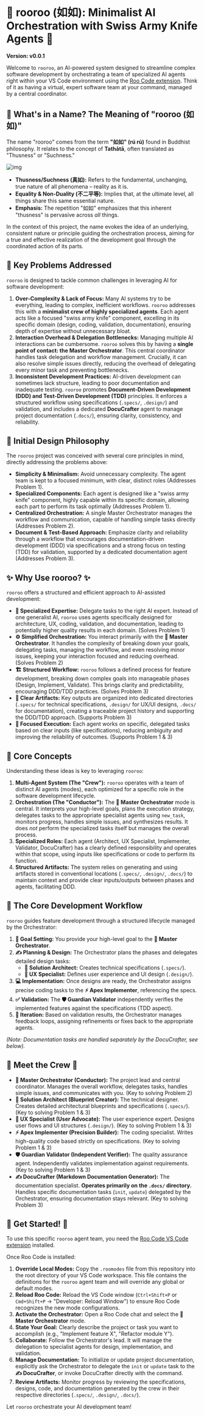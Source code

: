 # 🚀 rooroo (如如): Minimalist AI Orchestration with Swiss Army Knife Agents 🚀

**Version: v0.0.1**

Welcome to `rooroo`, an AI-powered system designed to streamline complex software development by orchestrating a team of specialized AI agents right within your VS Code environment using the [Roo Code extension](https://github.com/RooVetGit/Roo-Code). Think of it as having a virtual, expert software team at your command, managed by a central coordinator.

## 🤔 What's in a Name? The Meaning of "rooroo (如如)"

The name "rooroo" comes from the term **"如如" (rú rú)** found in Buddhist philosophy. It relates to the concept of **Tathātā**, often translated as "Thusness" or "Suchness."

![img](https://encrypted-tbn0.gstatic.com/images?q=tbn:ANd9GcQeUmsB4LIHLErFEbei5g8PfIFG-XQntgqLyA&s)
*   **Thusness/Suchness (真如):** Refers to the fundamental, unchanging, true nature of all phenomena – reality as it is.
*   **Equality & Non-Duality (不二平等):** Implies that, at the ultimate level, all things share this same essential nature.
*   **Emphasis:** The repetition "如如" emphasizes that this inherent "thusness" is pervasive across *all* things.

In the context of this project, the name evokes the idea of an underlying, consistent nature or principle guiding the orchestration process, aiming for a true and effective realization of the development goal through the coordinated action of its parts.

## 🎯 Key Problems Addressed

`rooroo` is designed to tackle common challenges in leveraging AI for software development:

1.  **Over-Complexity & Lack of Focus:** Many AI systems try to be everything, leading to complex, inefficient workflows. `rooroo` addresses this with a **minimalist crew of highly specialized agents**. Each agent acts like a focused "swiss army knife" component, excelling in its specific domain (design, coding, validation, documentation), ensuring depth of expertise without unnecessary bloat.
2.  **Interaction Overhead & Delegation Bottlenecks:** Managing multiple AI interactions can be cumbersome. `rooroo` solves this by having a **single point of contact: the Master Orchestrator**. This central coordinator handles task delegation and workflow management. Crucially, it can also resolve simple issues directly, reducing the overhead of delegating every minor task and preventing bottlenecks.
3.  **Inconsistent Development Practices:** AI-driven development can sometimes lack structure, leading to poor documentation and inadequate testing. `rooroo` promotes **Document-Driven Development (DDD) and Test-Driven Development (TDD)** principles. It enforces a structured workflow using specifications (`.specs/`, `.design/`) and validation, and includes a dedicated **DocuCrafter** agent to manage project documentation (`.docs/`), ensuring clarity, consistency, and reliability.

## 🤔 Initial Design Philosophy

The `rooroo` project was conceived with several core principles in mind, directly addressing the problems above:

*   **Simplicity & Minimalism:** Avoid unnecessary complexity. The agent team is kept to a focused minimum, with clear, distinct roles (Addresses Problem 1).
*   **Specialized Components:** Each agent is designed like a "swiss army knife" component, highly capable within its specific domain, allowing each part to perform its task optimally (Addresses Problem 1).
*   **Centralized Orchestration:** A single Master Orchestrator manages the workflow and communication, capable of handling simple tasks directly (Addresses Problem 2).
*   **Document & Test-Based Approach:** Emphasize clarity and reliability through a workflow that encourages documentation-driven development (DDD) via specifications and a strong focus on testing (TDD) for validation, supported by a dedicated documentation agent (Addresses Problem 3).

## ✨ Why Use rooroo? ✨

`rooroo` offers a structured and efficient approach to AI-assisted development:

*   **🧠 Specialized Expertise:** Delegate tasks to the right AI expert. Instead of one generalist AI, `rooroo` uses agents specifically designed for architecture, UX, coding, validation, and documentation, leading to potentially higher quality results in each domain. (Solves Problem 1)
*   **⚙️ Simplified Orchestration:** You interact primarily with the **🧠 Master Orchestrator**. It handles the complexity of breaking down your goals, delegating tasks, managing the workflow, and even resolving minor issues, keeping your interaction focused and reducing overhead. (Solves Problem 2)
*   **🏗️ Structured Workflow:** `rooroo` follows a defined process for feature development, breaking down complex goals into manageable phases (Design, Implement, Validate). This brings clarity and predictability, encouraging DDD/TDD practices. (Solves Problem 3)
*   **💾 Clear Artifacts:** Key outputs are organized into dedicated directories (`.specs/` for technical specifications, `.design/` for UX/UI designs, `.docs/` for documentation), creating a traceable project history and supporting the DDD/TDD approach. (Supports Problem 3)
*   **🎯 Focused Execution:** Each agent works on specific, delegated tasks based on clear inputs (like specifications), reducing ambiguity and improving the reliability of outcomes. (Supports Problem 1 & 3)

## 🔑 Core Concepts

Understanding these ideas is key to leveraging `rooroo`:

1.  **Multi-Agent System (The "Crew"):** `rooroo` operates with a team of distinct AI agents (modes), each optimized for a specific role in the software development lifecycle.
2.  **Orchestration (The "Conductor"):** The **🧠 Master Orchestrator** mode is central. It interprets your high-level goals, plans the execution strategy, delegates tasks to the appropriate specialist agents using `new_task`, monitors progress, handles simple issues, and synthesizes results. It does *not* perform the specialized tasks itself but manages the overall process.
3.  **Specialized Roles:** Each agent (Architect, UX Specialist, Implementer, Validator, DocuCrafter) has a clearly defined responsibility and operates within that scope, using inputs like specifications or code to perform its function.
4.  **Structured Artifacts:** The system relies on generating and using artifacts stored in conventional locations (`.specs/`, `.design/`, `.docs/`) to maintain context and provide clear inputs/outputs between phases and agents, facilitating DDD.

## 🔄 The Core Development Workflow

`rooroo` guides feature development through a structured lifecycle managed by the Orchestrator:

1.  **🎯 Goal Setting:** You provide your high-level goal to the **🧠 Master Orchestrator**.
2.  **✍️ Planning & Design:** The Orchestrator plans the phases and delegates detailed design tasks:
    *   **📐 Solution Architect:** Creates technical specifications (`.specs/`).
    *   **🎨 UX Specialist:** Defines user experience and UI design (`.design/`).
3.  **💻 Implementation:** Once designs are ready, the Orchestrator assigns precise coding tasks to the **⚡ Apex Implementer**, referencing the specs.
4.  **✅ Validation:** The **🛡️ Guardian Validator** independently verifies the implemented features against the specifications (TDD aspect).
5.  **🔄 Iteration:** Based on validation results, the Orchestrator manages feedback loops, assigning refinements or fixes back to the appropriate agents.

*(Note: Documentation tasks are handled separately by the DocuCrafter, see below).*

## 🤖 Meet the Crew 🤖

*   **🧠 Master Orchestrator (Conductor):** The project lead and central coordinator. Manages the overall workflow, delegates tasks, handles simple issues, and communicates with you. (Key to solving Problem 2)
*   **📐 Solution Architect (Blueprint Creator):** The technical designer. Creates detailed architectural blueprints and specifications (`.specs/`). (Key to solving Problem 1 & 3)
*   **🎨 UX Specialist (User Advocate):** The user experience expert. Designs user flows and UI structures (`.design/`). (Key to solving Problem 1 & 3)
*   **⚡ Apex Implementer (Precision Builder):** The coding specialist. Writes high-quality code based strictly on specifications. (Key to solving Problem 1 & 3)
*   **🛡️ Guardian Validator (Independent Verifier):** The quality assurance agent. Independently validates implementation against requirements. (Key to solving Problem 1 & 3)
*   **✍️ DocuCrafter (Markdown Documentation Generator):** The documentation specialist. **Operates primarily on the `.docs/` directory.** Handles specific documentation tasks (`init`, `update`) delegated by the Orchestrator, ensuring documentation stays relevant. (Key to solving Problem 3)

## 🚀 Get Started! 🚀

To use this specific `rooroo` agent team, you need the [Roo Code VS Code extension](https://marketplace.visualstudio.com/items?itemName=RooVeterinaryInc.roo-cline) installed.

Once Roo Code is installed:

1.  **Override Local Modes:** Copy the `.roomodes` file from this repository into the root directory of your VS Code workspace. This file contains the definitions for the `rooroo` agent team and will override any global or default modes.
2.  **Reload Roo Code:** Reload the VS Code window (`Ctrl+Shift+P` or `Cmd+Shift+P` -> "Developer: Reload Window") to ensure Roo Code recognizes the new mode configurations.
3.  **Activate the Orchestrator:** Open a Roo Code chat and select the **🧠 Master Orchestrator** mode.
4.  **State Your Goal:** Clearly describe the project or task you want to accomplish (e.g., "Implement feature X", "Refactor module Y").
5.  **Collaborate:** Follow the Orchestrator's lead. It will manage the delegation to specialist agents for design, implementation, and validation.
6.  **Manage Documentation:** To initialize or update project documentation, explicitly ask the Orchestrator to delegate the `init` or `update` task to the **✍️ DocuCrafter**, or invoke DocuCrafter directly with the command.
7.  **Review Artifacts:** Monitor progress by reviewing the specifications, designs, code, and documentation generated by the crew in their respective directories (`.specs/`, `.design/`, `.docs/`).

Let `rooroo` orchestrate your AI development team!